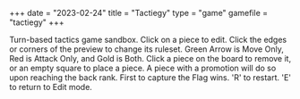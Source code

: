 +++
date = "2023-02-24"
title = "Tactiegy"
type = "game"
gamefile = "tactiegy"
+++

Turn-based tactics game sandbox. Click on a piece to edit. Click the edges or corners of the preview to change its ruleset. Green Arrow is Move Only, Red is Attack Only, and Gold is Both. Click a piece on the board to remove it, or an empty square to place a piece. 
A piece with a promotion will do so upon reaching the back rank. First to capture the Flag wins. 'R' to restart. 'E' to return to Edit mode.
